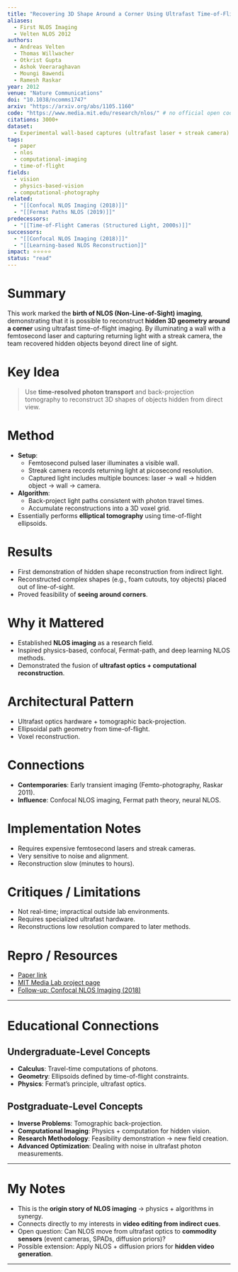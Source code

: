 ```yaml
---
title: "Recovering 3D Shape Around a Corner Using Ultrafast Time-of-Flight Imaging (2012)"
aliases: 
  - First NLOS Imaging
  - Velten NLOS 2012
authors:
  - Andreas Velten
  - Thomas Willwacher
  - Otkrist Gupta
  - Ashok Veeraraghavan
  - Moungi Bawendi
  - Ramesh Raskar
year: 2012
venue: "Nature Communications"
doi: "10.1038/ncomms1747"
arxiv: "https://arxiv.org/abs/1105.1160"
code: "https://www.media.mit.edu/research/nlos/" # no official open code
citations: 3000+
dataset:
  - Experimental wall-based captures (ultrafast laser + streak camera)
tags:
  - paper
  - nlos
  - computational-imaging
  - time-of-flight
fields:
  - vision
  - physics-based-vision
  - computational-photography
related:
  - "[[Confocal NLOS Imaging (2018)]]"
  - "[[Fermat Paths NLOS (2019)]]"
predecessors:
  - "[[Time-of-Flight Cameras (Structured Light, 2000s)]]"
successors:
  - "[[Confocal NLOS Imaging (2018)]]"
  - "[[Learning-based NLOS Reconstruction]]"
impact: ⭐⭐⭐⭐⭐
status: "read"
---
```


# Summary
This work marked the **birth of NLOS (Non-Line-of-Sight) imaging**, demonstrating that it is possible to reconstruct **hidden 3D geometry around a corner** using ultrafast time-of-flight imaging. By illuminating a wall with a femtosecond laser and capturing returning light with a streak camera, the team recovered hidden objects beyond direct line of sight.

# Key Idea
> Use **time-resolved photon transport** and back-projection tomography to reconstruct 3D shapes of objects hidden from direct view.

# Method
- **Setup**:  
  - Femtosecond pulsed laser illuminates a visible wall.  
  - Streak camera records returning light at picosecond resolution.  
  - Captured light includes multiple bounces: laser → wall → hidden object → wall → camera.  
- **Algorithm**:  
  - Back-project light paths consistent with photon travel times.  
  - Accumulate reconstructions into a 3D voxel grid.  
- Essentially performs **elliptical tomography** using time-of-flight ellipsoids.  

# Results
- First demonstration of hidden shape reconstruction from indirect light.  
- Reconstructed complex shapes (e.g., foam cutouts, toy objects) placed out of line-of-sight.  
- Proved feasibility of **seeing around corners**.  

# Why it Mattered
- Established **NLOS imaging** as a research field.  
- Inspired physics-based, confocal, Fermat-path, and deep learning NLOS methods.  
- Demonstrated the fusion of **ultrafast optics + computational reconstruction**.  

# Architectural Pattern
- Ultrafast optics hardware + tomographic back-projection.  
- Ellipsoidal path geometry from time-of-flight.  
- Voxel reconstruction.  

# Connections
- **Contemporaries**: Early transient imaging (Femto-photography, Raskar 2011).  
- **Influence**: Confocal NLOS imaging, Fermat path theory, neural NLOS.  

# Implementation Notes
- Requires expensive femtosecond lasers and streak cameras.  
- Very sensitive to noise and alignment.  
- Reconstruction slow (minutes to hours).  

# Critiques / Limitations
- Not real-time; impractical outside lab environments.  
- Requires specialized ultrafast hardware.  
- Reconstructions low resolution compared to later methods.  

# Repro / Resources
- [Paper link](https://arxiv.org/abs/1105.1160)  
- [MIT Media Lab project page](https://www.media.mit.edu/research/nlos/)  
- [Follow-up: Confocal NLOS Imaging (2018)](https://arxiv.org/abs/1805.03965)  

---

# Educational Connections

## Undergraduate-Level Concepts
- **Calculus**: Travel-time computations of photons.  
- **Geometry**: Ellipsoids defined by time-of-flight constraints.  
- **Physics**: Fermat’s principle, ultrafast optics.  

## Postgraduate-Level Concepts
- **Inverse Problems**: Tomographic back-projection.  
- **Computational Imaging**: Physics + computation for hidden vision.  
- **Research Methodology**: Feasibility demonstration → new field creation.  
- **Advanced Optimization**: Dealing with noise in ultrafast photon measurements.  

---

# My Notes
- This is the **origin story of NLOS imaging** → physics + algorithms in synergy.  
- Connects directly to my interests in **video editing from indirect cues**.  
- Open question: Can NLOS move from ultrafast optics to **commodity sensors** (event cameras, SPADs, diffusion priors)?  
- Possible extension: Apply NLOS + diffusion priors for **hidden video generation**.  

---
